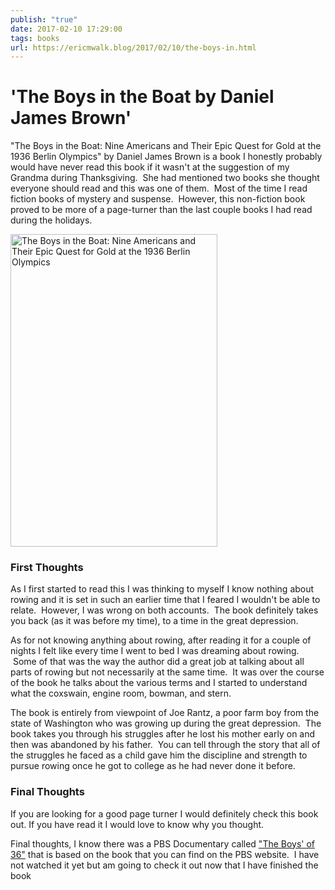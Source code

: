 ```yaml
---
publish: "true"
date: 2017-02-10 17:29:00
tags: books
url: https://ericmwalk.blog/2017/02/10/the-boys-in.html
---
```


# 'The Boys in the Boat by Daniel James Brown'

"The Boys in the Boat: Nine Americans and Their Epic Quest for Gold at the 1936 Berlin Olympics" by Daniel James Brown is a book I honestly probably would have never read this book if it wasn't at the suggestion of my Grandma during Thanksgiving.  She had mentioned two books she thought everyone should read and this was one of them.  Most of the time I read fiction books of mystery and suspense.  However, this non-fiction book proved to be more of a page-turner than the last couple books I had read during the holidays.

<a href="https://www.amazon.com/gp/product/067002581X/?tag=stthink-20" rel="nofollow"><img  src="https://ericmwalk.blog/uploads/2021/9c661d7ca2.jpg" alt="The Boys in the Boat: Nine Americans and Their Epic Quest for Gold at the 1936 Berlin Olympics" width="331" height="500" /></a>

### First Thoughts
As I first started to read this I was thinking to myself I know nothing about rowing and it is set in such an earlier time that I feared I wouldn't be able to relate.  However, I was wrong on both accounts.  The book definitely takes you back (as it was before my time), to a time in the great depression.

As for not knowing anything about rowing, after reading it for a couple of nights I felt like every time I went to bed I was dreaming about rowing.  Some of that was the way the author did a great job at talking about all parts of rowing but not necessarily at the same time.  It was over the course of the book he talks about the various terms and I started to understand what the coxswain, engine room, bowman, and stern.

The book is entirely from viewpoint of Joe Rantz, a poor farm boy from the state of Washington who was growing up during the great depression.  The book takes you through his struggles after he lost his mother early on and then was abandoned by his father.  You can tell through the story that all of the struggles he faced as a child gave him the discipline and strength to pursue rowing once he got to college as he had never done it before.

### Final Thoughts
If you are looking for a good page turner I would definitely check this book out. If you have read it I would love to know why you thought.

Final thoughts, I know there was a PBS Documentary called <a href="http://www.pbs.org/wgbh/americanexperience/films/boys36/?flavour=full" target="_blank" rel="noopener">"The Boys' of 36"</a> that is based on the book that you can find on the PBS website.  I have not watched it yet but am going to check it out now that I have finished the book
